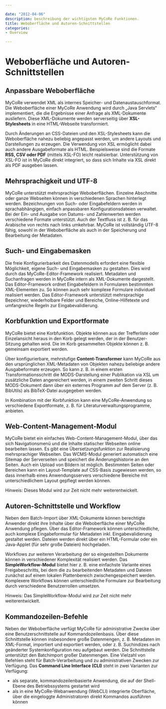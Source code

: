 ```yaml
---

date: "2012-04-06"
description: beschreibung der wichtigsten MyCoRe Funktionen.
title: Weboberfläche und Autoren-Schnittstellen
categories:
- Overview

---
```


# Weboberfläche und Autoren-Schnittstellen

## Anpassbare Weboberfläche

MyCoRe verwendet XML als internes Speicher- und Datenaustauschformat.
Die Weboberfläche einer MyCoRe Anwendung wird durch „Java Servlets“ implementiert,
die die Ergebnisse einer Anfrage als XML-Dokumente ausliefern. Diese XML-Dokumente werden
serverseitig über <strong>XSL-Stylesheets</strong> in eine HTML-Webseite transformiert.

Durch Änderungen an CSS-Dateien und den XSL-Stylesheets kann die Weboberfläche nahezu beliebig
angepasst werden, um andere Layouts und Darstellungen zu erzeugen. 
Die Verwendung von XSL ermöglicht dabei auch andere Ausgabeformate als HTML. 
Beispielsweise sind die Formate <strong>RSS, CSV oder PDF</strong> (mittels XSL-FO) leicht realisierbar. 
Unterstützung von XSL-FO ist in MyCoRe direkt integriert, so dass sich Inhalte via XSL direkt als PDF ausgeben lassen.

## Mehrsprachigkeit und UTF-8

MyCoRe unterstützt mehrsprachige Weboberflächen. Einzelne Abschnitte oder ganze Webseiten können in
verschiedenen Sprachen hinterlegt werden. Bezeichnungen von Such- oder Eingabefeldern werden in sprachabhängigen,
einfach anpassbaren Konfigurationsdateien verwaltet. Bei der Ein- und Ausgabe von Datums- und Zahlenwerten werden
verschiedene Formate unterstützt. Auch der Textfluss ist z. B. für das Arabische von rechts nach links umkehrbar.
MyCoRe ist vollständig UTF-8 fähig, sowohl in der Weboberfläche als auch in der Speicherung und Bearbeitung der Metadaten.

## Such- und Eingabemasken

Die freie Konfigurierbarkeit des Datenmodells erfordert eine flexible Möglichkeit, 
eigene Such- und Eingabemasken zu gestalten. Dies wird durch das MyCoRe-Editor-Framework realisiert. 
Metadaten und Suchanfragen werden in MyCoRe intern als XML-Dokumente dargestellt. 
Das Editor-Framework ordnet Eingabefeldern in Formularen bestimmten XML-Elementen zu.
So können auch sehr komplexe Formulare individuell realisiert werden. 
Das Editor-Framework unterstützt mehrsprachige Bezeichner, wiederholbare Felder und Bereiche, 
Online-Hilfetexte und umfangreiche Regeln zur Eingabevalidierung.

## Korbfunktion und Exportformate

MyCoRe bietet eine Korbfunktion. Objekte können aus der Trefferliste oder Einzelansicht heraus in 
den Korb gelegt werden, der in der Benutzer-Sitzung gehalten wird. Die im Korb gesammelten Objekte
können z. B. gemeinsam exportiert werden. 

Über konfigurierbare, mehrstufige <strong>Content-Transformer</strong> kann MyCoRe aus den ursprünglichen 
XML-Metadaten von Objekten nahezu beliebige andere Ausgabeformate erzeugen. So kann z. B. in einem ersten
Transformationsschritt die MODS-Darstellung einer Publikation via XSL um zusätzliche Daten angereichert werden,
in einem zweiten Schritt dieses MODS-Dokument dann über ein externes Programm auf dem Server (z. B. BibUtils)
als BibTeX-Datei ausgegeben werden.    

In Kombination mit der Korbfunktion kann eine MyCoRe-Anwendung so verschiedene Exportformate, z. B. für
Literaturverwaltungsprogramme, anbieten.

## Web-Content-Management-Modul

MyCoRe bietet ein einfaches Web-Content-Management-Modul, über das sich 
Navigationsmenü und die Inhalte statischer Webseiten online bearbeiten lassen.
Es gibt eine Übersetzungsfunktion zur Realisierung mehrsprachiger Webseiten. 
Das WCMS-Modul generiert automatisch eine Sitemap der Serverseiten und speichert die 
Änderungshistorie an den Seiten. Auch ein Upload von Bildern ist möglich.
Bestimmten Seiten oder Bereichen kann ein Layout-Template auf CSS-Basis
zugewiesen werden, so dass innerhalb eines Anwendungsservers verschiedene Bereiche mit 
unterschiedlichem Layout gepflegt werden können.

Hinweis: Dieses Modul wird zur Zeit nicht mehr weiterentwickelt.

## Autoren-Schnittstelle und Workflow

Neben dem Batch-Import über XML-Dokumente können berechtigte Anwender direkt ihre Inhalte über die Weboberfläche
einer MyCoRe Anwendung pflegen. Über das Editor-Framework können unterschiedliche, auch komplexe Eingabeformular
für Metadaten inkl. Eingabevalidierung gestaltet werden. Dateien werden direkt über ein HTML-Formular oder ein Java-Applet 
(für sehr große Dateien) hochgeladen.

Workflows zur weiteren Verarbeitung der so eingestellten Dokumente können in verschiedener Komplexität realisiert werden.
Das **SimpleWorkflow-Modul** bietet hier z. B. eine einfachste Variante eines Freigabeschritts, bei dem 
die zu bearbeitenden Metadaten und Dateien zunächst auf einem lokalen Plattenbereich zwischengespeichert werden.
Komplexere Workflows können unterschiedliche Formulare zur Bearbeitung durch verschiedene Benutzerrollen umsetzen.

Hinweis: Das SimpleWorkflow-Modul wird zur Zeit nicht mehr weiterentwickelt.

## Kommandozeilen-Befehle

Neben der Weboberfläche verfügt MyCoRe für administrative Zwecke über eine Benutzerschnittstelle auf
Kommandozeilenbasis. Über diese Schnittstelle können insbesondere große Datenmengen, z. B. Metadaten im
XML-Format, importiert und exportiert werden, oder z. B. Suchindizes nach geänderter Systemkonfiguration neu aufgebaut
werden. Die Schnittstelle unterstützt den Batchimport großer Datenmengen. Eine Vielzahl von Befehlen steht für
Batch-Verarbeitung und zu administrativen Zwecken zur Verfügung. Das **Command Line Interface (CLI)**
steht in zwei Varianten zur Verfügung:

* als separate, kommandozeilenbasierte Anwendung, die auf der Shell-Ebene des Betriebssystems gestartet wird
* als in eine MyCoRe-Webanwendung (WebCLI) integrierte Oberfläche, über die eingeloggte Administratoren direkt Kommandos ausführen können